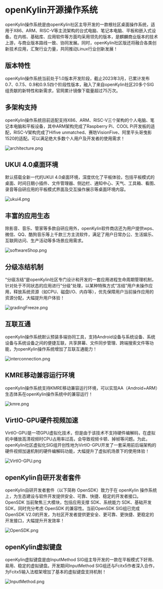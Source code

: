 # openKylin开源操作系统
openKylin操作系统是由openKylin社区主导开发的一款根社区桌面操作系统，适用于X86、ARM、RISC-V等主流架构的台式电脑、笔记本电脑、平板和嵌⼊式设备。在内核、基础库、应用软件等方面均采用领先的版本，是麒麟商业版本的技术上游，与商业版本路线一致、协同发展。同时，openKylin社区版还将融合各类创新技术应用，汇聚行业力量，共同推动Linux行业创新发展！

## 版本特性
openKylin操作系统当前处于1.0版本开发阶段，截止2023年3月，已累计发布0.7、0.7.5、0.9和0.9.5四个阶段性版本，融入了来自openKylin社区20多个SIG组贡献的新特性和新需求，官网累计镜像下载量超过75万次。

## 多架构支持
openKylin操作系统目前适配支持X86、ARM、RISC-V三个架构的个人电脑、笔记本电脑和平板设备，其中ARM架构完成了Raspberry Pi、COOL Pi开发板的适配，RISC-V架构完成了Hifive unmatched、赛昉VisionFive、阿里平头哥曳影1520的适配。可以满足绝大多数个人用户及开发者的使用需求！

![architecture.png](./assets/openKylin介绍/architecture.png)

## UKUI 4.0桌面环境
默认搭载全新一代的UKUI 4.0桌面环境，深度优化了平板体验，包括平板模式的桌面、时间日期小插件、文件管理器、侧边栏、通知中心、天气、工具箱、看图、录音等自研应用的平板模式界面及交互操作展示等桌面环境内容。

![ukui4.png](./assets/openKylin介绍/ukui4.png)

## 丰富的应用生态
除影音、音乐、管家等多款自研应用外，openKylin软件商店还为用户提供wps、微信、QQ、酷狗音乐等上千款三方主流软件，满足了用户日常办公、生活娱乐、互联网访问、生产活动等多场景应用需求。

![softwareShop.png](./assets/openKylin介绍/softwareShop.png)

## 分级冻结机制
“分级冻结”是openKylin社区专门设计和开发的一套应用进程生命周期管理机制，针对处于不同状态的应用进行“分级”处理，以某种特殊方式“冻结”用户未操作应用，释放系统资源（如CPU、磁盘I/O、内存等），优先保障用户当前操作应用的资源分配，大幅提升用户体验！

![gradingFreeze.png](./assets/openKylin介绍/gradingFreeze.png)

## 互联互通
openKylin操作系统默认预装多端协同工具，支持Android设备与系统设备、系统设备与系统设备之间的便捷互联，共享屏幕、文件同步管理、跨端搜索文件等功能，为openKylin操作系统增加了互联互通能力！

![interconnection.png](./assets/openKylin介绍/interconnection.png)

## KMRE移动兼容运行环境
openKylin操作系统支持KMRE移动兼容运行环境，可以实现AA（Android+ARM）生态体系在openKylin操作系统中的兼容运行！

![kmre.png](./assets/openKylin介绍/kmre.png)

## VirtIO-GPU硬件视频加速
VirtIO-GPU是一项GPU虚拟化技术，但是由于该技术不支持硬件编解码，在虚拟机中播放高清视频时CPU占用率过高，会导致视频卡顿、掉帧等问题。为此，openKylin社区虚拟化SIG组开创性地为VirtIO-GPU开发了一套采用前后端架构的硬件视频加速机制的硬件编解码功能，大幅提升了虚拟机场景下的使用体验！

![VirtIO-GPU.png](./assets/openKylin介绍/VirtIO-GPU.png)

## openKylin自研开发者套件
openKylin自研开发者套件（以下简称 OpenSDK）致力于在 openKylin 操作系统上，为生态建设与软件开发提供安全、可靠、快捷、稳定的开发者接口。OpenSDK 当前聚焦三大模块，包括应用支撑 SDK、系统能力 SDK、基础开发 SDK，同时充分考虑 OpenSDK 的兼容性。当前OpenSDK SIG组已完成OpenSDK V2.0的开发，为社区开发者提供更安全、更可靠、更快捷、更稳定的开发接口，大幅提升开发效率！

![OpenSDK.png](./assets/openKylin介绍/OpenSDK.png)

## openKylin虚拟键盘
openKylin虚拟键盘是由InputMethod SIG组主导开发的一款在平板模式下好用、易用、稳定的虚拟键盘。开发期间InputMethod SIG组还与Fcitx5作者深入合作，为Fcitx5输入法框架增加了基本的虚拟键盘支持机制！

![InputMethod.png](./assets/openKylin介绍/InputMethod.png)

